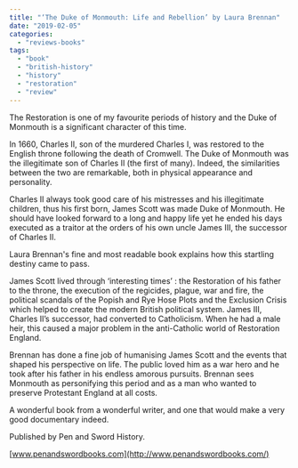 ```yaml
---
title: "‘The Duke of Monmouth: Life and Rebellion’ by Laura Brennan"
date: "2019-02-05"
categories: 
  - "reviews-books"
tags: 
  - "book"
  - "british-history"
  - "history"
  - "restoration"
  - "review"
---
```


The Restoration is one of my favourite periods of history and the Duke of Monmouth is a significant character of this time. 

In 1660, Charles II, son of the murdered Charles I, was restored to the English throne following the death of Cromwell. The Duke of Monmouth was the illegitimate son of Charles II (the first of many). Indeed, the similarities between the two are remarkable, both in physical appearance and personality.

Charles II always took good care of his mistresses and his illegitimate children, thus his first born, James Scott was made Duke of Monmouth. He should have looked forward to a long and happy life yet he ended his days executed as a traitor at the orders of his own uncle James III, the successor of Charles II.

Laura Brennan's fine and most readable book explains how this startling destiny came to pass.

James Scott lived through ‘interesting times’ : the Restoration of his father to the throne, the execution of the regicides, plague, war and fire, the political scandals of the Popish and Rye Hose Plots and the Exclusion Crisis which helped to create the modern British political system. James III, Charles II’s successor, had converted to Catholicism. When he had a male heir, this caused a major problem in the anti-Catholic world of Restoration England.

Brennan has done a fine job of humanising James Scott and the events that shaped his perspective on life. The public loved him as a war hero and he took after his father in his endless amorous pursuits. Brennan sees Monmouth as personifying this period and as a man who wanted to preserve Protestant England at all costs.

A wonderful book from a wonderful writer, and one that would make a very good documentary indeed.

Published by Pen and Sword History.

[www.penandswordbooks.com](http://www.penandswordbooks.com/)

